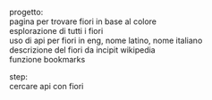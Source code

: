 progetto:  
pagina per trovare fiori in base al colore  
esplorazione di tutti i fiori  
uso di api per fiori in eng, nome latino, nome italiano  
descrizione del fiori da incipit wikipedia  
funzione bookmarks  
  
step:  
cercare api con fiori  

